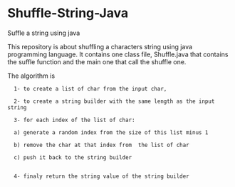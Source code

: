 # Shuffle-String-Java
Suffle a string using java

This repository is about shuffling a characters string using java programming language.
It contains one class file, Shuffle.java that contains the suffle function and the main one that call the shuffle one.

The algorithm  is

      1- to create a list of char from the input char, 
      
      2- to create a string builder with the same length as the input string
      
      3- for each index of the list of char:
      
      a) generate a random index from the size of this list minus 1 
      
      b) remove the char at that index from  the list of char 
      
      c) push it back to the string builder
      
      
      4- finaly return the string value of the string builder
     

